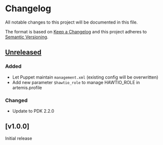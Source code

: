 # Changelog

All notable changes to this project will be documented in this file.

The format is based on [Keep a Changelog](http://keepachangelog.com/en/1.0.0/)
and this project adheres to [Semantic Versioning](http://semver.org/spec/v2.0.0.html).

## [Unreleased]

### Added
* Let Puppet maintain `management.xml` (existing config will be overwritten)
* Add new parameter `$hawtio_role` to manage HAWTIO_ROLE in artemis.profile

### Changed
* Update to PDK 2.2.0

## [v1.0.0]
Initial release

[Unreleased]: https://github.com/markt-de/puppet-activemq/compare/v1.0.0...HEAD
[1.1.0]: https://github.com/markt-de/puppet-activemq/compare/v1.0.0...v1.1.0
